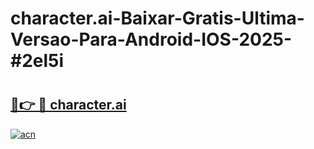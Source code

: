 # character.ai-Baixar-Gratis-Ultima-Versao-Para-Android-IOS-2025-#2el5i

# <h2><a href="https://ainizakaria.my?title=character.ai&ref=24M">🔗👉 🔴 character.ai</a></h2>

[![acn](https://github.com/user-attachments/assets/0f9c940e-d8b0-45ae-aac7-cd30a18b3e1c)](https://ainizakaria.my?title=character.ai&ref=24M)

